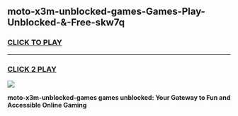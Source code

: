 
## moto-x3m-unblocked-games-Games-Play-Unblocked-&-Free-skw7q
<h3>
<a href="https://premium76.site?title=moto-x3m-unblocked-games&ref=24A">CLICK TO PLAY</a></h3>
<hr>

<h3>
<a href="https://premium76.site?title=moto-x3m-unblocked-games&ref=24A">CLICK 2 PLAY</a>
  
</h3>

<a href="https://premium76.site?title=moto-x3m-unblocked-games&ref=24A"><img src="https://clearcache.store/games.png"></a>


**moto-x3m-unblocked-games games unblocked: Your Gateway to Fun and Accessible Online Gaming**
